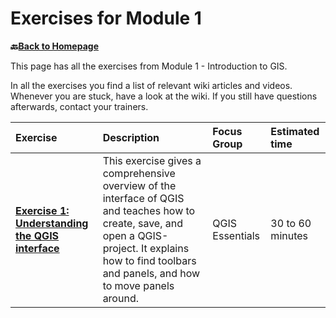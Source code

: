 # Exercises for Module 1

__🔙[Back to Homepage](/content/intro.md)__

This page has all the exercises from Module 1 - Introduction to GIS.

In all the exercises you find a list of relevant wiki articles and videos. 
Whenever you are stuck, have a look at the wiki. If you still have questions 
afterwards, contact your trainers. 

| Exercise| Description |Focus Group|Estimated time| 
| :-------------------- | :----------------- |:----------------- |:----------------- |
|__[Exercise 1: Understanding the QGIS interface](/content/Module_1/en_qgis_interface_ex1.md)__ | This exercise gives a comprehensive overview of the interface of QGIS and teaches how to create, save, and open a QGIS-project. It explains how to find toolbars and panels, and how to move panels around. | QGIS Essentials | 30 to 60 minutes | 